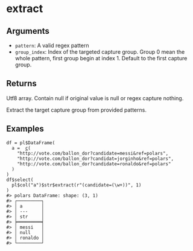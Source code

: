 # extract

## Arguments

- `pattern`: A valid regex pattern
- `group_index`: Index of the targeted capture group. Group 0 mean the whole pattern, first group begin at index 1. Default to the first capture group.

## Returns

Utf8 array. Contain null if original value is null or regex capture nothing.

Extract the target capture group from provided patterns.

## Examples

<pre class='r-example'><code><span class='r-in'><span><span class='va'>df</span> <span class='op'>=</span> <span class='va'>pl</span><span class='op'>$</span><span class='fu'>DataFrame</span><span class='op'>(</span></span></span>
<span class='r-in'><span>  a <span class='op'>=</span>  <span class='fu'><a href='https://rdrr.io/r/base/c.html'>c</a></span><span class='op'>(</span></span></span>
<span class='r-in'><span>    <span class='st'>"http://vote.com/ballon_dor?candidate=messi&amp;ref=polars"</span>,</span></span>
<span class='r-in'><span>    <span class='st'>"http://vote.com/ballon_dor?candidat=jorginho&amp;ref=polars"</span>,</span></span>
<span class='r-in'><span>    <span class='st'>"http://vote.com/ballon_dor?candidate=ronaldo&amp;ref=polars"</span></span></span>
<span class='r-in'><span>  <span class='op'>)</span></span></span>
<span class='r-in'><span><span class='op'>)</span></span></span>
<span class='r-in'><span><span class='va'>df</span><span class='op'>$</span><span class='fu'>select</span><span class='op'>(</span></span></span>
<span class='r-in'><span>  <span class='va'>pl</span><span class='op'>$</span><span class='fu'>col</span><span class='op'>(</span><span class='st'>"a"</span><span class='op'>)</span><span class='op'>$</span><span class='va'>str</span><span class='op'>$</span><span class='fu'>extract</span><span class='op'>(</span><span class='st'>r"(candidate=(\w+))"</span>, <span class='fl'>1</span><span class='op'>)</span></span></span>
<span class='r-in'><span><span class='op'>)</span></span></span>
<span class='r-out co'><span class='r-pr'>#&gt;</span> polars DataFrame: shape: (3, 1)</span>
<span class='r-out co'><span class='r-pr'>#&gt;</span> ┌─────────┐</span>
<span class='r-out co'><span class='r-pr'>#&gt;</span> │ a       │</span>
<span class='r-out co'><span class='r-pr'>#&gt;</span> │ ---     │</span>
<span class='r-out co'><span class='r-pr'>#&gt;</span> │ str     │</span>
<span class='r-out co'><span class='r-pr'>#&gt;</span> ╞═════════╡</span>
<span class='r-out co'><span class='r-pr'>#&gt;</span> │ messi   │</span>
<span class='r-out co'><span class='r-pr'>#&gt;</span> │ null    │</span>
<span class='r-out co'><span class='r-pr'>#&gt;</span> │ ronaldo │</span>
<span class='r-out co'><span class='r-pr'>#&gt;</span> └─────────┘</span>
 </code></pre>